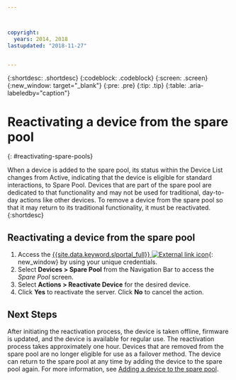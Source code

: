 ```yaml
---



copyright:
  years: 2014, 2018
lastupdated: "2018-11-27"


---
```


{:shortdesc: .shortdesc}
{:codeblock: .codeblock}
{:screen: .screen}
{:new_window: target="_blank"}
{:pre: .pre}
{:tip: .tip}
{:table: .aria-labeledby="caption"}


# Reactivating a device from the spare pool
{: #reactivating-spare-pools}

When a device is added to the spare pool, its status within the Device List changes from Active, indicating that the device is eligible for standard interactions, to Spare Pool. Devices that are part of the spare pool are dedicated to that functionality and may not be used for traditional, day-to-day actions like other devices. To remove a device from the spare pool so that it may return to its traditional functionality, it must be reactivated.
{:shortdesc}

## Reactivating a device from the spare pool

1. Access the [{{site.data.keyword.slportal_full}} ![External link icon](../icons/launch-glyph.svg "External link icon")](https://control.softlayer.com/){: new_window} by using your unique credentials.
2. Select **Devices > Spare Pool** from the Navigation Bar to access the *Spare Pool* screen.
3. Select **Actions > Reactivate Device** for the desired device.
4. Click **Yes** to reactivate the server. Click **No** to cancel the action.

## Next Steps
After initiating the reactivation process, the device is taken offline, firmware is updated, and the device is available for regular use. The reactivation process takes approximately one hour. Devices that are removed from the spare pool are no longer eligible for use as a failover method. The device can return to the spare pool at any time by adding the device to the spare pool again. For more information, see [Adding a device to the spare pool](/docs/vsi/adding_spare_pool.html).
